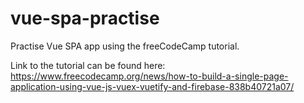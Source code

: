 # vue-spa-practise

Practise Vue SPA app using the freeCodeCamp tutorial.

Link to the tutorial can be found here: https://www.freecodecamp.org/news/how-to-build-a-single-page-application-using-vue-js-vuex-vuetify-and-firebase-838b40721a07/
